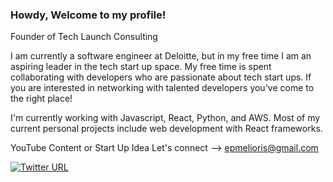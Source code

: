 ### Howdy, Welcome to my profile!

Founder of Tech Launch Consulting


I am currently a software engineer at Deloitte, but in my free time I am an aspiring leader in the tech start up space. My free time is spent collaborating with  developers who are passionate about tech start ups. If you are interested in networking with talented developers you've come to the right place!

I'm currently working with Javascript, React, Python, and AWS. Most of my current personal projects include web development with React frameworks.

YouTube Content or Start Up Idea
Let's connect --> epmelioris@gmail.com

[![Twitter URL](https://img.shields.io/twitter/url?label=LinkedIn&logo=LinkedIn&style=social&url=https%3A%2F%2Fwww.linkedin.com%2Fin%2Fevan-melioris%2F)](https://www.linkedin.com/in/evan-melioris/)
